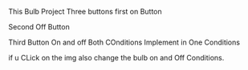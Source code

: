 This Bulb Project Three buttons first on Button 

Second Off Button 

Third Button On and off Both COnditions Implement in One Conditions

if u CLick on the img also change the bulb on and Off Conditions.